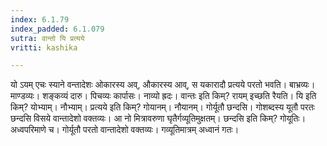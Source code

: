```yaml
---
index: 6.1.79
index_padded: 6.1.079
sutra: वान्तो यि प्रत्यये
vritti: kashika

---
```

यो ऽयम् एचः स्याने वन्तादेशः ओकारस्य अव्, औकारस्य आव्, स यकारादौ प्रत्यये परतो भवति। बाभ्रव्यः। माण्डव्यः। शङ्कव्यं दारु। पिचव्यः कार्पासः। नाव्यो ह्रदः। वान्तः इति किम्? रायम् इच्छति रैयति। यि इति किम्? योभ्याम्। नौभ्याम्। प्रत्यये इति किम्? गोयानम्। नौयानम्। गोर्यूतौ छन्दसि। गोशब्दस्य यूतौ परतः छन्दसि विसये वान्तादेशो वक्तव्यः। आ नो मित्रावरुणा घृतैर्गव्यूतिमुक्षतम्। छन्दसि इति किम्? गोयूतिः। अध्वपरिमाणे च। गोर्यूतौ परतो वान्तादेशो वक्तव्यः। गव्यूतिमात्रम् अध्वानं गतः।